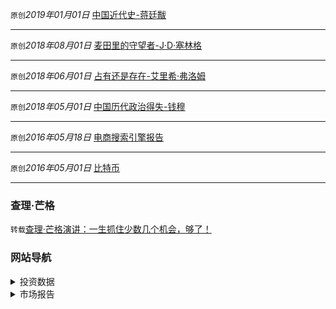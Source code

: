 `原创`*2019年01月01日* [中国近代史-蒋廷黻](/2019/中国近代史.md)

-----

`原创`*2018年08月01日* [麦田里的守望者-J·D·塞林格](/2018/麦田里的守望者.md)

-----

`原创`*2018年06月01日* [占有还是存在-艾里希·弗洛姆](/2018/占有还是存在.md)

-----

`原创`*2018年05月01日* [中国历代政治得失-钱穆](/2018/中国历代政治得失.md)

-----

`原创`*2016年05月18日* [电商搜索引擎报告](/2016/电商搜索引擎报告.md)

------

`原创`*2016年05月01日* [比特币](/2016/比特币.md)

------

### 查理·芒格

`转载`[查理·芒格演讲：一生抓住少数几个机会，够了！](/theme/查理·芒格演讲1.md)

### 网站导航

<details>
  <summary>投资数据</summary>
  <ul>
    <li><a href="http://114.115.232.154:8080/">中国宏观杠杆率</a></li>
    <li><a href="https://8marketcap.com/">全球资产排名</a></li>
  </ul>
</details>

<details>
  <summary>市场报告</summary>
  <ul>
    <li><a href="http://www.pbc.gov.cn/rmyh/106866/index.html">中国人民银行</a></li>
  </ul>
</details>


